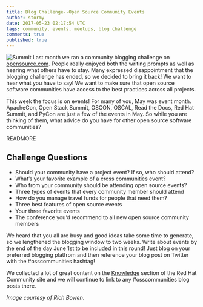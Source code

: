 ```yaml
---
title: Blog Challenge--Open Source Community Events
author: stormy
date: 2017-05-23 02:17:54 UTC
tags: community, events, meetups, blog challenge
comments: true
published: true
---
```


![Summit](blog/rh_booth.jpg) Last month we ran a community blogging challenge on [opensource.com](https://opensource.com/users/stormypeters). People really enjoyed both the writing prompts as well as hearing what others have to stay. Many expressed disappointment that the blogging challenge has ended, so we decided to bring it back! We want to hear what you have to say! We want to make sure that open source software communities have access to the best practices across all projects.

This week the focus is on events! For many of you, May was event month. ApacheCon, Open Stack Summit, OSCON, OSCAL, Read the Docs, Red Hat Summit, and PyCon are just a few of the events in May. So while you are thinking of them, what advice do you have for other open source software communities?

READMORE

## Challenge Questions

* Should your community have a project event? If so, who should attend?
* What’s your favorite example of a cross communities event?
* Who from your community should be attending open source events?
* Three types of events that every community member should attend
* How do you manage travel funds for people that need them?
* Three best features of open source events
* Your three favorite events
* The conference you’d recommend to all new open source community members

We heard that you all are busy and good ideas take some time to generate, so we lengthened the blogging window to two weeks. Write about events by the end of the day June 1st to be included in this round! Just blog on your preferred blogging platfrom and then reference your blog post on Twitter with the #osscommunities hashtag!

We collected a lot of great content on the [Knowledge](/knowledge/) section of the Red Hat Community site and we will continue to link to any #osscommunities blog posts there.

*Image courtesy of Rich Bowen.*
